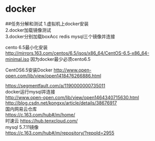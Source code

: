 # docker
##任务分解和测试
1.虚拟机上docker安装  
2.docker加载镜像测试  
3.docker分别加载boxAcc redis mysql三个镜像并连接  

cento 6.5最小化安装  
http://mirrors.163.com/centos/6.5/isos/x86_64/CentOS-6.5-x86_64-minimal.iso
因为docker最少必须cento6.5

CentOS6.5安装Docker
http://www.open-open.com/lib/view/open1418476266886.html  

https://segmentfault.com/a/1190000000735011  
docker运行mysql并连接  
http://www.open-open.com/lib/view/open1464340715630.html  
http://blog.csdn.net/kongxx/article/details/38676917  
国内网易云仓库    
https://c.163.com/hub#/m/home/  
时速云
https://hub.tenxcloud.com/  
mysql 5.7.11镜像  
https://c.163.com/hub#/m/repository/?repoId=2955